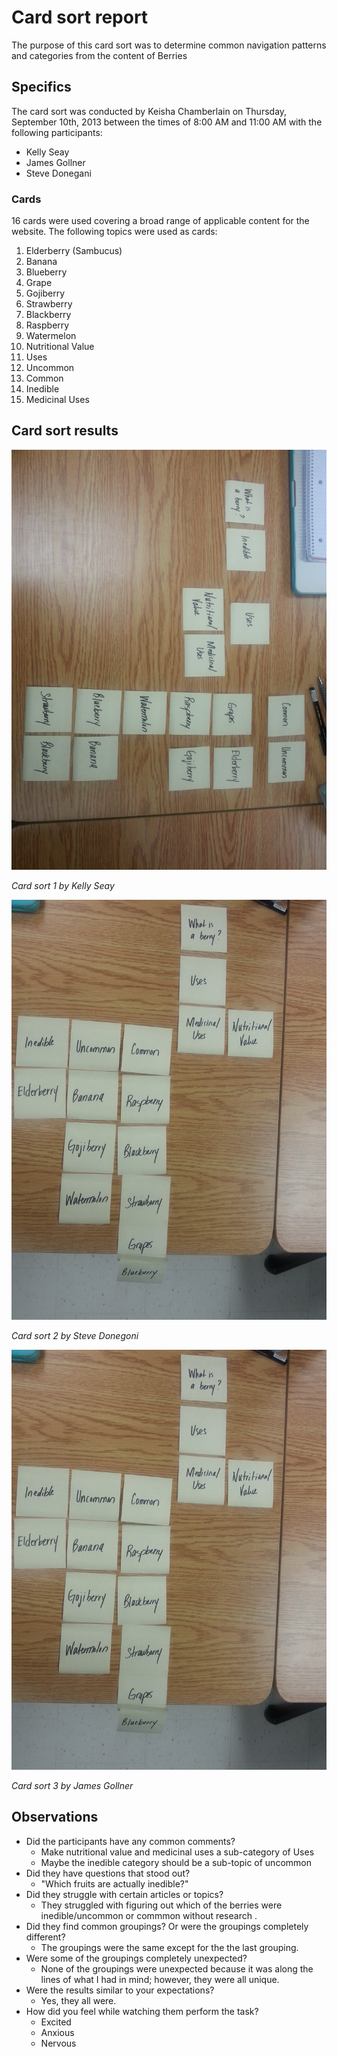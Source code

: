 # Card sort report

The purpose of this card sort was to determine common navigation patterns and categories from the content of Berries

## Specifics

The card sort was conducted by Keisha Chamberlain on Thursday, September 10th, 2013 between the times of 8:00 AM and 11:00 AM with the following participants:

- Kelly Seay
- James Gollner
- Steve Donegani


### Cards

16 cards were used covering a broad range of applicable content for the website. The following topics were used as cards:

1. Elderberry (Sambucus)
2. Banana
3. Blueberry
4. Grape
5. Gojiberry
6. Strawberry
7. Blackberry
8. Raspberry
9. Watermelon
10. Nutritional Value
11. Uses
12. Uncommon
13. Common
14. Inedible
15. Medicinal Uses

## Card sort results

![Card sort 1 results](card-sort-1.jpg)

*Card sort 1 by Kelly Seay*

![Card sort 2 results](card-sort-2.jpg)

*Card sort 2 by Steve Donegoni*

![Card sort 3 results](card-sort-2.jpg)

*Card sort 3 by James Gollner*

## Observations

- Did the participants have any common comments?
	- Make nutritional value and medicinal uses a sub-category of Uses
	- Maybe the inedible category should be a sub-topic of uncommon
- Did they have questions that stood out?
	- "Which fruits are actually inedible?"  
- Did they struggle with certain articles or topics?
	- They struggled with figuring out which of  the berries were inedible/uncommon or commmon without research	 .
- Did they find common groupings? Or were the groupings completely different?
	- The groupings were the same except for the the last grouping.
- Were some of the groupings completely unexpected?
	- None of the groupings were unexpected because it was along the lines of what I had in mind; however, they were all unique.
- Were the results similar to your expectations?
	- Yes, they all were.
- How did you feel while watching them perform the task?
	- Excited
	- Anxious
	- Nervous